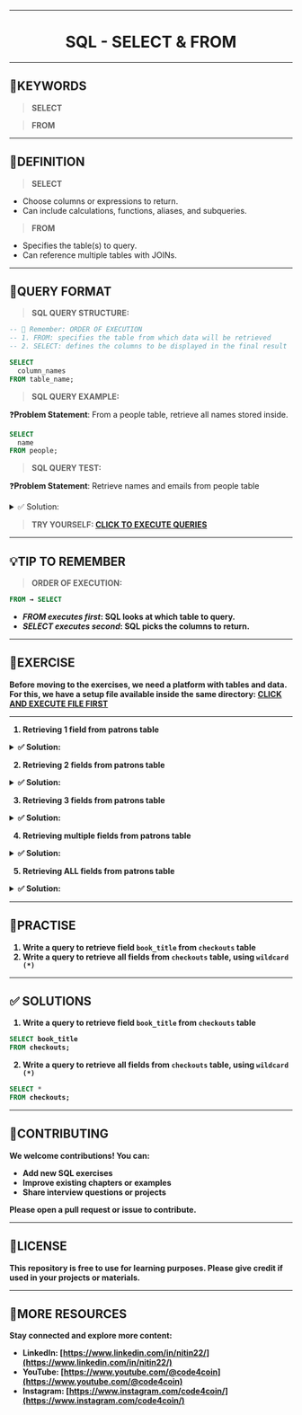 <!-- 
---

<p align="center">
  <img src="https://github.com/code4coin/001-SQL-Structured-Query-Language-/blob/main/001%20SQL%20FOR%20DATA%20ENGINEERS/000%20DOCUMENTS/GITHUB%20BANNER%20LOGO.png" 
       alt="Banner Logo" style="max-width:100%; height:auto;">
</p>
-->
---
<h1 align="center">SQL - SELECT & FROM</h1>

---
## 🔑KEYWORDS
> **SELECT**

> **FROM**
---
## 📖DEFINITION
> **SELECT**
  - Choose columns or expressions to return.
  - Can include calculations, functions, aliases, and subqueries.
> **FROM**
  - Specifies the table(s) to query.
  - Can reference multiple tables with JOINs.
---

## 🧱QUERY FORMAT
> **SQL QUERY STRUCTURE:**
```sql
-- 📝 Remember: ORDER OF EXECUTION
-- 1. FROM: specifies the table from which data will be retrieved
-- 2. SELECT: defines the columns to be displayed in the final result

SELECT
  column_names
FROM table_name;
```
> **SQL QUERY EXAMPLE:**

❓**Problem Statement**: From a people table, retrieve all names stored inside.
```sql
SELECT
  name
FROM people;
```
> **SQL QUERY TEST:**

❓**Problem Statement**: Retrieve names and emails from people table
<details>
  <summary>✅ Solution:</summary>
  
```sql
SELECT
  name,
  email
FROM people;
```
</details>

> **TRY YOURSELF: [CLICK TO EXECUTE QUERIES](https://github.com/code4coin/001-SQL-Structured-Query-Language-/blob/main/001%20SQL%20FOR%20DATA%20ENGINEERS/002%20SAMPLE%20DATA/002%20PATRONS%20DATA.md)**
---
## 💡TIP TO REMEMBER
> <b>ORDER OF EXECUTION:
```sql 
FROM → SELECT
```
- <b><i>FROM executes first</i></b>: SQL looks at which table to query.
- <b><i>SELECT executes second</i></b>: SQL picks the columns to return.

---
## 💪EXERCISE
Before moving to the exercises, we need a platform with tables and data.  
For this, we have a setup file available inside the same directory: [CLICK AND EXECUTE FILE FIRST](https://github.com/code4coin/001-SQL-Structured-Query-Language-/blob/main/001%20SQL%20FOR%20DATA%20ENGINEERS/002%20SAMPLE%20DATA/002%20PATRONS%20DATA.md)

---
1. Retrieving 1 field from patrons table
<details>
  <summary>✅ Solution:</summary>

```sql
SELECT name
FROM patrons;
```
</details>

2. Retrieving 2 fields from patrons table
<details>
  <summary>✅ Solution:</summary>
  
```sql
SELECT card_id, name
FROM patrons;
```
</details>

3. Retrieving 3 fields from patrons table
<details>
  <summary>✅ Solution:</summary>
  
```sql
SELECT card_id, name, join_year
FROM patrons;
```
</details>

4. Retrieving multiple fields from patrons table
<details>
  <summary>✅ Solution:</summary>
  
```sql
SELECT card_id, name, join_year, fines
FROM patrons;
```
</details>

5. Retrieving ALL fields from patrons table
<details>
  <summary>✅ Solution:</summary>
  
```sql
SELECT *
FROM patrons;
```
</details>

---
## 🧠PRACTISE
1. Write a query to retrieve field `book_title` from `checkouts` table
2. Write a query to retrieve all fields from `checkouts` table, using `wildcard (*)`
---
## ✅ SOLUTIONS
1. Write a query to retrieve field `book_title` from `checkouts` table
```sql
SELECT book_title
FROM checkouts;
```
2. Write a query to retrieve all fields from `checkouts` table, using `wildcard (*)`
```sql
SELECT *
FROM checkouts;
```
---
## 🤝**CONTRIBUTING** 

We welcome contributions! You can:

- Add new SQL exercises  
- Improve existing chapters or examples  
- Share interview questions or projects  

Please open a **pull request** or **issue** to contribute.  

---
## 📄**LICENSE** 

This repository is free to use for learning purposes. Please give credit if used in your projects or materials.  

---
## 🔗**MORE RESOURCES** 

Stay connected and explore more content:

- **LinkedIn:** [https://www.linkedin.com/in/nitin22/](https://www.linkedin.com/in/nitin22/)  
- **YouTube:** [https://www.youtube.com/@code4coin](https://www.youtube.com/@code4coin)  
- **Instagram:** [https://www.instagram.com/code4coin/](https://www.instagram.com/code4coin/)  
